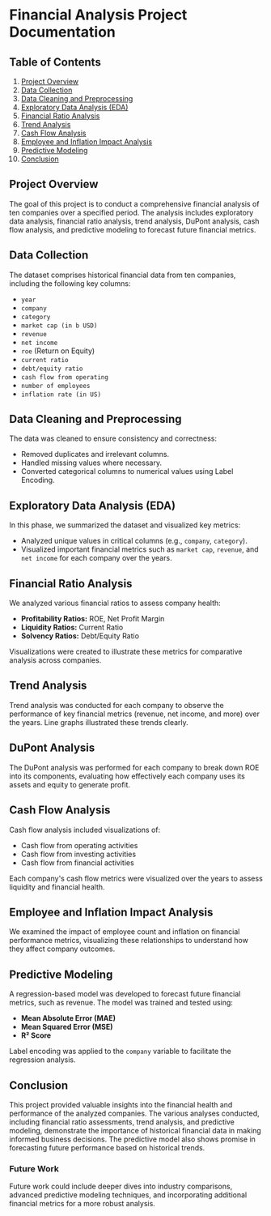 # Financial Analysis Project Documentation

## Table of Contents
1. [Project Overview](#project-overview)
2. [Data Collection](#data-collection)
3. [Data Cleaning and Preprocessing](#data-cleaning-and-preprocessing)
4. [Exploratory Data Analysis (EDA)](#exploratory-data-analysis-eda)
5. [Financial Ratio Analysis](#financial-ratio-analysis)
6. [Trend Analysis](#trend-analysis)
7. [Cash Flow Analysis](#cash-flow-analysis)
8. [Employee and Inflation Impact Analysis](#employee-and-inflation-impact-analysis)
9. [Predictive Modeling](#predictive-modeling)
10. [Conclusion](#conclusion)

## Project Overview
The goal of this project is to conduct a comprehensive financial analysis of ten companies over a specified period. The analysis includes exploratory data analysis, financial ratio analysis, trend analysis, DuPont analysis, cash flow analysis, and predictive modeling to forecast future financial metrics.

## Data Collection
The dataset comprises historical financial data from ten companies, including the following key columns:
- `year`
- `company`
- `category`
- `market cap (in b USD)`
- `revenue`
- `net income`
- `roe` (Return on Equity)
- `current ratio`
- `debt/equity ratio`
- `cash flow from operating`
- `number of employees`
- `inflation rate (in US)`

## Data Cleaning and Preprocessing
The data was cleaned to ensure consistency and correctness:
- Removed duplicates and irrelevant columns.
- Handled missing values where necessary.
- Converted categorical columns to numerical values using Label Encoding.

## Exploratory Data Analysis (EDA)
In this phase, we summarized the dataset and visualized key metrics:
- Analyzed unique values in critical columns (e.g., `company`, `category`).
- Visualized important financial metrics such as `market cap`, `revenue`, and `net income` for each company over the years.

## Financial Ratio Analysis
We analyzed various financial ratios to assess company health:
- **Profitability Ratios:** ROE, Net Profit Margin
- **Liquidity Ratios:** Current Ratio
- **Solvency Ratios:** Debt/Equity Ratio

Visualizations were created to illustrate these metrics for comparative analysis across companies.

## Trend Analysis
Trend analysis was conducted for each company to observe the performance of key financial metrics (revenue, net income, and more) over the years. Line graphs illustrated these trends clearly.

## DuPont Analysis
The DuPont analysis was performed for each company to break down ROE into its components, evaluating how effectively each company uses its assets and equity to generate profit.

## Cash Flow Analysis
Cash flow analysis included visualizations of:
- Cash flow from operating activities
- Cash flow from investing activities
- Cash flow from financial activities

Each company's cash flow metrics were visualized over the years to assess liquidity and financial health.

## Employee and Inflation Impact Analysis
We examined the impact of employee count and inflation on financial performance metrics, visualizing these relationships to understand how they affect company outcomes.

## Predictive Modeling
A regression-based model was developed to forecast future financial metrics, such as revenue. The model was trained and tested using:
- **Mean Absolute Error (MAE)**
- **Mean Squared Error (MSE)**
- **R² Score**

Label encoding was applied to the `company` variable to facilitate the regression analysis.

## Conclusion
This project provided valuable insights into the financial health and performance of the analyzed companies. The various analyses conducted, including financial ratio assessments, trend analysis, and predictive modeling, demonstrate the importance of historical financial data in making informed business decisions. The predictive model also shows promise in forecasting future performance based on historical trends.

### Future Work
Future work could include deeper dives into industry comparisons, advanced predictive modeling techniques, and incorporating additional financial metrics for a more robust analysis.

